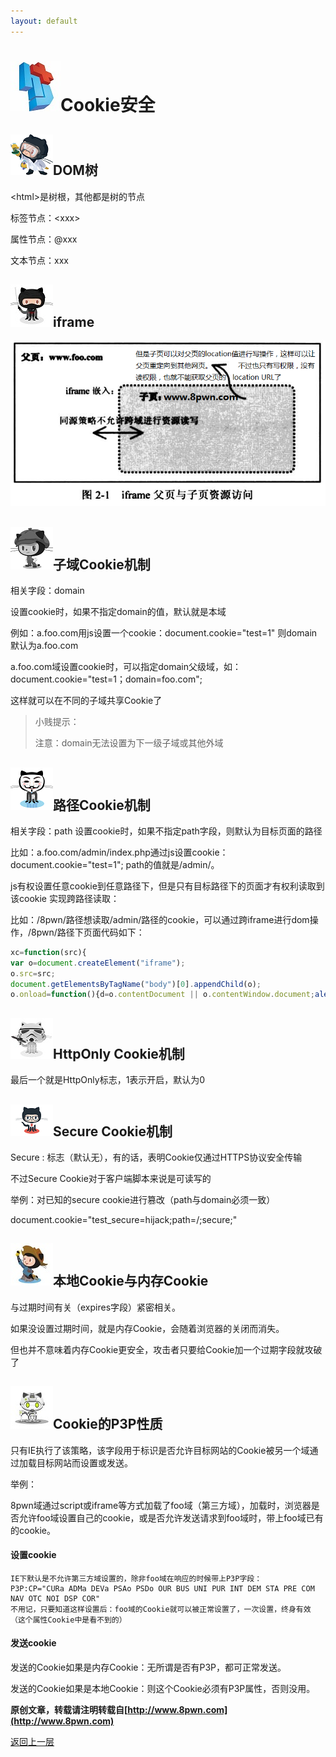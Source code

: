 ```yaml
---
layout: default
---
```

# ![](../img/hj.jpg)Cookie安全

## ![](../img/github10.png)DOM树

\<html\>是树根，其他都是树的节点

标签节点：\<xxx\>

属性节点：@xxx

文本节点：xxx
## ![](../img/github11.png)iframe
![](../img/iframe.png)
## ![](../img/github4.png)子域Cookie机制
相关字段：domain

设置cookie时，如果不指定domain的值，默认就是本域

例如：a.foo.com用js设置一个cookie：document.cookie="test=1"	则domain默认为a.foo.com

a.foo.com域设置cookie时，可以指定domain父级域，如：document.cookie="test=1；domain=foo.com";

这样就可以在不同的子域共享Cookie了

>小贱提示：
>
>注意：domain无法设置为下一级子域或其他外域

## ![](../img/github5.png)路径Cookie机制
相关字段：path
设置cookie时，如果不指定path字段，则默认为目标页面的路径

比如：a.foo.com/admin/index.php通过js设置cookie：document.cookie="test=1";
path的值就是/admin/。

js有权设置任意cookie到任意路径下，但是只有目标路径下的页面才有权利读取到该cookie
实现跨路径读取：

比如：/8pwn/路径想读取/admin/路径的cookie，可以通过跨iframe进行dom操作，/8pwn/路径下页面代码如下：
```js
xc=function(src){
var o=document.createElement("iframe");
o.src=src;
document.getElementsByTagName("body")[0].appendChild(o);
o.onload=function(){d=o.contentDocument || o.contentWindow.document;alert(d.cookie);};}('http://a.foo.com/admin/index.php');
```
## ![](../img/github6.png)HttpOnly Cookie机制
<?php setcookie("test_http",1,time()+3600,"","",0,1);?>

最后一个就是HttpOnly标志，1表示开启，默认为0
## ![](../img/github7.png)Secure Cookie机制
Secure			:	标志（默认无），有的话，表明Cookie仅通过HTTPS协议安全传输

不过Secure Cookie对于客户端脚本来说是可读写的

举例：对已知的secure cookie进行篡改（path与domain必须一致）

document.cookie="test_secure=hijack;path=/;secure;"
## ![](../img/github8.png)本地Cookie与内存Cookie
与过期时间有关（expires字段）紧密相关。

如果没设置过期时间，就是内存Cookie，会随着浏览器的关闭而消失。

但也并不意味着内存Cookie更安全，攻击者只要给Cookie加一个过期字段就攻破了
## ![](../img/github9.png)Cookie的P3P性质
只有IE执行了该策略，该字段用于标识是否允许目标网站的Cookie被另一个域通过加载目标网站而设置或发送。

举例：

8pwn域通过script或iframe等方式加载了foo域（第三方域），加载时，浏览器是否允许foo域设置自己的cookie，或是否允许发送请求到foo域时，带上foo域已有的cookie。

#### 设置cookie
```
IE下默认是不允许第三方域设置的，除非foo域在响应的时候带上P3P字段：
P3P:CP="CURa ADMa DEVa PSAo PSDo OUR BUS UNI PUR INT DEM STA PRE COM NAV OTC NOI DSP COR"
不用记，只要知道这样设置后：foo域的Cookie就可以被正常设置了，一次设置，终身有效（这个属性Cookie中是看不到的）
```
#### 发送cookie
发送的Cookie如果是内存Cookie：无所谓是否有P3P，都可正常发送。

发送的Cookie如果是本地Cookie：则这个Cookie必须有P3P属性，否则没用。


__原创文章，转载请注明转载自[http://www.8pwn.com](http://www.8pwn.com)__

[返回上一层](./web)
